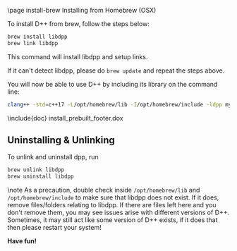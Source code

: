 \page install-brew Installing from Homebrew (OSX)

To install D++ from brew, follow the steps below:

```bash
brew install libdpp
brew link libdpp
```

This command will install libdpp and setup links.

If it can't detect libdpp, please do `brew update` and repeat the steps above.

You will now be able to use D++ by including its library on the command line:

```bash
clang++ -std=c++17 -L/opt/homebrew/lib -I/opt/homebrew/include -ldpp mybot.cpp -o mybot
```

\include{doc} install_prebuilt_footer.dox

## Uninstalling & Unlinking

To unlink and uninstall dpp, run
```bash
brew unlink libdpp
brew uninstall libdpp
```

\note As a precaution, double check inside `/opt/homebrew/lib` and `/opt/homebrew/include` to make sure that libdpp does not exist. If it does, remove files/folders relating to libdpp. If there are files left here and you don't remove them, you may see issues arise with different versions of D++. Sometimes, it may still act like some version of D++ exists, if it does that then please restart your system!

**Have fun!**